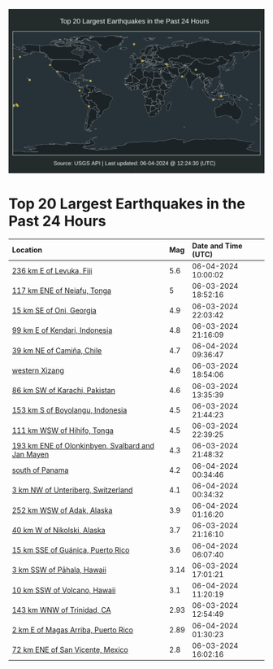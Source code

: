 ![Map](./map.png)

# Top 20 Largest Earthquakes in the Past 24 Hours

| Location | Mag | Date and Time (UTC) |
|:---|:---|:---|
| [236 km E of Levuka, Fiji](https://earthquake.usgs.gov/earthquakes/eventpage/us7000mq7x) | 5.6 | 06-04-2024 10:00:02 |
| [117 km ENE of Neiafu, Tonga](https://earthquake.usgs.gov/earthquakes/eventpage/us7000mq3s) | 5 | 06-03-2024 18:52:16 |
| [15 km SE of Oni, Georgia](https://earthquake.usgs.gov/earthquakes/eventpage/us7000mq51) | 4.9 | 06-03-2024 22:03:42 |
| [99 km E of Kendari, Indonesia](https://earthquake.usgs.gov/earthquakes/eventpage/us7000mq4s) | 4.8 | 06-03-2024 21:16:09 |
| [39 km NE of Camiña, Chile](https://earthquake.usgs.gov/earthquakes/eventpage/us7000mq7t) | 4.7 | 06-04-2024 09:36:47 |
| [western Xizang](https://earthquake.usgs.gov/earthquakes/eventpage/us7000mq3u) | 4.6 | 06-03-2024 18:54:06 |
| [86 km SW of Karachi, Pakistan](https://earthquake.usgs.gov/earthquakes/eventpage/us7000mq0h) | 4.6 | 06-03-2024 13:35:39 |
| [153 km S of Boyolangu, Indonesia](https://earthquake.usgs.gov/earthquakes/eventpage/us7000mq50) | 4.5 | 06-03-2024 21:44:23 |
| [111 km WSW of Hihifo, Tonga](https://earthquake.usgs.gov/earthquakes/eventpage/us7000mq5c) | 4.5 | 06-03-2024 22:39:25 |
| [193 km ENE of Olonkinbyen, Svalbard and Jan Mayen](https://earthquake.usgs.gov/earthquakes/eventpage/us7000mq4z) | 4.3 | 06-03-2024 21:48:32 |
| [south of Panama](https://earthquake.usgs.gov/earthquakes/eventpage/us7000mq5y) | 4.2 | 06-04-2024 00:34:46 |
| [3 km NW of Unteriberg, Switzerland](https://earthquake.usgs.gov/earthquakes/eventpage/us7000mq5x) | 4.1 | 06-04-2024 00:34:32 |
| [252 km WSW of Adak, Alaska](https://earthquake.usgs.gov/earthquakes/eventpage/us7000mq60) | 3.9 | 06-04-2024 01:16:20 |
| [40 km W of Nikolski, Alaska](https://earthquake.usgs.gov/earthquakes/eventpage/us7000mq4q) | 3.7 | 06-03-2024 21:16:10 |
| [15 km SSE of Guánica, Puerto Rico](https://earthquake.usgs.gov/earthquakes/eventpage/pr2024156000) | 3.6 | 06-04-2024 06:07:40 |
| [3 km SSW of Pāhala, Hawaii](https://earthquake.usgs.gov/earthquakes/eventpage/hv74261206) | 3.14 | 06-03-2024 17:01:21 |
| [10 km SSW of Volcano, Hawaii](https://earthquake.usgs.gov/earthquakes/eventpage/us7000mq83) | 3.1 | 06-04-2024 11:20:19 |
| [143 km WNW of Trinidad, CA](https://earthquake.usgs.gov/earthquakes/eventpage/nc75015537) | 2.93 | 06-03-2024 12:54:49 |
| [2 km E of Magas Arriba, Puerto Rico](https://earthquake.usgs.gov/earthquakes/eventpage/pr71451438) | 2.89 | 06-04-2024 01:30:23 |
| [72 km ENE of San Vicente, Mexico](https://earthquake.usgs.gov/earthquakes/eventpage/us7000mq1r) | 2.8 | 06-03-2024 16:02:16 |
